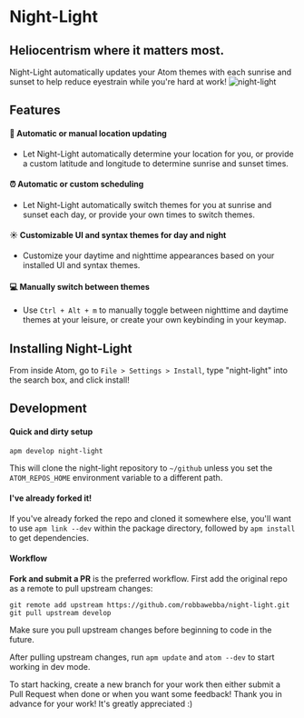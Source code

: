 # Night-Light
## Heliocentrism where it matters most.
Night-Light automatically updates your Atom themes with each sunrise and sunset to help reduce eyestrain while you're hard at work!
![night-light](https://cloud.githubusercontent.com/assets/10067384/24683545/bed6aec4-196d-11e7-9d89-0182b7e73a7a.png)

## Features
#### :round_pushpin: Automatic or manual location updating
* Let Night-Light automatically determine your location for you, or provide a custom latitude and longitude to determine sunrise and sunset times.

#### :alarm_clock: Automatic or custom scheduling
* Let Night-Light automatically switch themes for you at sunrise and sunset each day, or provide your own times to switch themes.

#### :sunny: Customizable UI and syntax themes for day and night
* Customize your daytime and nighttime appearances based on your installed UI and syntax themes.

#### :computer: Manually switch between themes
* Use `Ctrl + Alt + m` to manually toggle between nighttime and daytime themes at your leisure, or create your own keybinding in your keymap.

## Installing Night-Light
From inside Atom, go to `File > Settings > Install`, type "night-light" into the search box, and click install!

## Development
#### Quick and dirty setup

`apm develop night-light`

This will clone the night-light repository to `~/github` unless you set the `ATOM_REPOS_HOME` environment variable to a different path.

#### I've already forked it!

If you've already forked the repo and cloned it somewhere else, you'll want to use `apm link --dev` within the package directory, followed by `apm install` to get dependencies.

#### Workflow
**Fork and submit a PR** is the preferred workflow. First add the original repo as a remote to pull upstream changes:
```
git remote add upstream https://github.com/robbawebba/night-light.git
git pull upstream develop
```
Make sure you pull upstream changes before beginning to code in the future.

After pulling upstream changes, run `apm update` and `atom --dev` to start working in dev mode.

To start hacking, create a new branch for your work then either submit a Pull Request when done or when you want some feedback! Thank you in advance for your work! It's greatly appreciated :)
